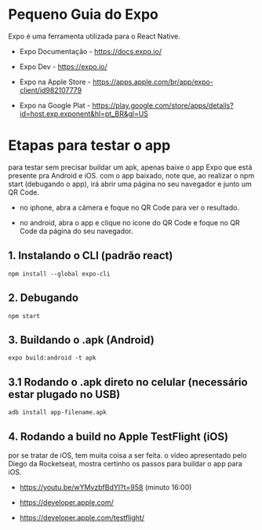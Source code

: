 # Pequeno Guia do Expo
Expo é uma ferramenta utilizada para o React Native.

* Expo Documentação - https://docs.expo.io/

* Expo Dev - https://expo.io/

* Expo na Apple Store - https://apps.apple.com/br/app/expo-client/id982107779

* Expo na Google Plat - https://play.google.com/store/apps/details?id=host.exp.exponent&hl=pt_BR&gl=US

# Etapas para testar o app
para testar sem precisar buildar um apk, apenas baixe o app Expo que está presente pra Android e iOS. com o app baixado, note que, ao realizar o npm start (debugando o app), irá abrir uma página no seu navegador e junto um QR Code. 

* no iphone, abra a câmera e foque no QR Code para ver o resultado.

* no android, abra o app e clique no ícone do QR Code e foque no QR Code da página do seu navegador.
  

## 1. Instalando o CLI (padrão react)
```
npm install --global expo-cli
```

## 2. Debugando
```
npm start
```

## 3. Buildando o .apk (Android)
```
expo build:android -t apk
```

## 3.1 Rodando o .apk direto no celular (necessário estar plugado no USB)
```
adb install app-filename.apk
```

## 4. Rodando a build no Apple TestFlight (iOS)
por se tratar de iOS, tem muita coisa a ser feita. o vídeo apresentado pelo Diego da Rocketseat, mostra certinho os passos para buildar o app para iOS.

* https://youtu.be/wYMvzbfBdYI?t=958  (minuto 16:00)

* https://developer.apple.com/

* https://developer.apple.com/testflight/
